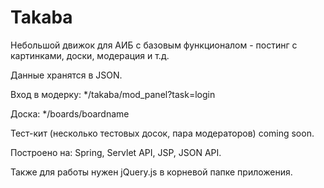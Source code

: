 # Takaba
Небольшой движок для АИБ с базовым функционалом - постинг с картинками, доски, модерация и т.д.

Данные хранятся в JSON.

Вход в модерку: */takaba/mod_panel?task=login

Доска: */boards/boardname

Тест-кит (несколько тестовых досок, пара модераторов) coming soon.

Построено на: Spring, Servlet API, JSP, JSON API.

Также для работы нужен jQuery.js в корневой папке приложения.

